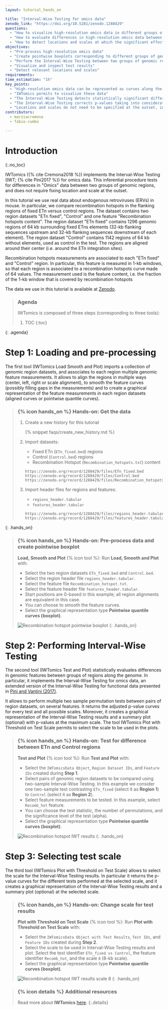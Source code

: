 ```yaml
---
layout: tutorial_hands_on

title: "Interval-Wise Testing for omics data"
zenodo_link: "https://doi.org/10.5281/zenodo.1288429"
questions:
  - "How to visualize high-resolution omics data in different groups of genomic regions?"
  - "How to evaluate differences in high-resolution omics data between groups of genomic regions?"
  - "How to detect locations and scales at which the significant effects unfold?"
objectives:
  - "Pre-process high-resolution omics data"
  - "Create pointwise boxplots corresponding to different groups of genomic regions"
  - "Perform the Interval-Wise Testing between two groups of genomic regions"
  - "Visualize and inspect test results"
  - "Detect relevant locations and scales"
requirements:
time_estimation: "1h"
key_points:
  - "High-resolution omics data can be represented as curves along the genome"
  - "IWTomics permits to visualize these data"
  - "The Interval-Wise Testing detects statistically significant differences between pairs of genomic regions"
  - "The Interval-Wise Testing corrects p-values taking into consideration the ordered nature of measurements along the genome"
  - "Locations and scales do not need to be specified at the outset, indeed IWTomics permits to detect them"
contributors:
  - marziacremona
  - fabio-cumbo

---
```


# Introduction
{:.no_toc}

IWTomics ({% cite Cremona2018 %}) implements the Interval-Wise Testing (IWT; {% cite Pini2017 %}) for omics data. This
inferential procedure tests for differences in "Omics" data between two groups
of genomic regions, and does not require fixing location and scale at the
outset.

In this tutorial we use real data about endogenous retroviruses (ERVs) in mouse.
In particular, we compare recombination hotspots in the flanking regions of fixed ETn versus control regions.
The dataset contains two region datasets "ETn fixed", "Control" and one feature "Recombination hotspots content". The region dataset "ETn fixed" contains 1296 genomic regions of 64 kb surrounding fixed ETns elements (32-kb flanking sequences upstream and 32-kb flanking sequences downstream of each element). The region dataset "Control" contains 1142 regions of 64 kb without elements, used as control in the test. The regions are aligned around their center (i.e. around the ETn integration sites).

Recombination hotspots measurements are associated to each "ETn fixed" and "Control" region. In particular, this feature is measured in 1-kb windows, so that each region is associated to a recombination hotspots curve made of 64 values. The measurement used is the feature content, i.e. the fraction of the 1-kb window that is covered by recombination hotspots

The data we use in this tutorial is available at [Zenodo](https://doi.org/10.5281/zenodo.1184682).

> ### Agenda
>
> IWTomics is composed of three steps (corresponding to three tools):
>
> 1. TOC
> {:toc}
>
{: .agenda}

# Step 1: Loading and pre-processing

The first tool (IWTomics Load Smooth and Plot) imports a collection of genomic region datasets, and associates to each region multiple genomic feature measurements. It allows to align the regions in multiple ways (center, left, right or scale alignment), to smooth the feature curves (possibly filling gaps in the measurements) and to create a graphical representation of the feature measurements in each region datasets (aligned curves or pointwise quantile curves).

> ### {% icon hands_on %} Hands-on: Get the data
> 1. Create a new history for this tutorial
>
>    {% snippet faqs/create_new_history.md %}
>
> 2. Import datasets:
>    - Fixed ETn (`ETn_fixed.bed`) regions
>    - Control (`Control.bed`) regions
>    - Recombination Hotspot (`Recombination_hotspots.txt`) content
>
>    ```
>    https://zenodo.org/record/1288429/files/ETn_fixed.bed
>    https://zenodo.org/record/1288429/files/Control.bed
>    https://zenodo.org/record/1288429/files/Recombination_hotspots.txt
>    ```
> 3. Import header files for regions and features:
>    - `regions_header.tabular`
>    - `features_header.tabular`
>
>    ```
>    https://zenodo.org/record/1288429/files/regions_header.tabular
>    https://zenodo.org/record/1288429/files/features_header.tabular
>    ```
{: .hands_on}

> ### {% icon hands_on %} Hands-on: Pre-process data and create pointwise boxplot
> **Load, Smooth and Plot** {% icon tool %}: Run **Load, Smooth and Plot** with:
>    * Select the two region datasets `ETn_fixed.bed` and `Control.bed`.
>    * Select the region header file `regions_header.tabular`.
>    * Select the feature file `Recombination_hotspot.txt`.
>    * Select the feature header file `features_header.tabular`.
>    * Start positions are 0-based in this example; all region alignments are equivalent in this case.
>    * You can choose to smooth the feature curves.
>    * Select the graphical representation type **Pointwise quantile curves (boxplot)**.
>
> ![Recombination hotspot pointwise boxplot](../../images/load_smooth_and_plot_output.png)
{: .hands_on}

# Step 2: Performing Interval-Wise Testing

The second tool (IWTomics Test and Plot) statistically evaluates differences in genomic features between groups of regions along the genome. In particular, it implements the Interval-Wise Testing for omics data, an extended version of the Interval-Wise Testing for functional data presented in [Pini and Vantini (2017)](https://doi.org/10.1080/10485252.2017.1306627).

It allows to perform multiple two sample permutation tests between pairs of region datasets, on several features. It returns the adjusted p-value curves for every test and all possible scales. Moreover, it creates a graphical representation of the Interval-Wise Testing results and a summary plot (optional) with p-values at the maximum scale. The tool IWTomics Plot with Threshold on Test Scale permits to select the scale to be used in the plots.

> ### {% icon hands_on %} Hands-on: Test for difference between ETn and Control regions
> **Test and Plot** {% icon tool %}: Run **Test and Plot** with:
>    * Select the `IWTomicsData Object`, `Region Dataset IDs`, and `Feature IDs` created during **Step 1**.
>    * Select pairs of genomic region datasets to be compared using two-sample Interval-Wise Testing. In this example we consider one two-sample test contrasting `ETn_fixed` (select it as **Region 1**) to `Control` (select it as **Region 2**).
>    * Select feature measurements to be tested. In this example, select `Recomb_hot` feature.
>    * You can choose the test statistic, the number of permutations, and the significance level of the test (alpha).
>    * Select the graphical representation type **Pointwise quantile curves (boxplot)**.
>
> ![Recombination hotspot IWT results](../../images/test_and_plot_output.png)
{: .hands_on}

# Step 3: Selecting test scale

The third tool (IWTomics Plot with Threshold on Test Scale) allows to select the scale for the Interval-Wise Testing results. In particular it returns the p-value curves for the different tests performed at the selected scale, and it creates a graphical representation of the Interval-Wise Testing results and a summary plot (optional) at the selected scale.

> ### {% icon hands_on %} Hands-on: Change scale for test results
> **Plot with Threshold on Test Scale** {% icon tool %}: Run **Plot with Threshold on Test Scale** with:
>    * Select the `IWTomicsData Object with Test Results`, `Test IDs`, and `Feature IDs` created during **Step 2**.
>    * Select the scale to be used in Interval-Wise Testing results and plot. Select the test identifier `ETn_fixed vs Control`, the feature identifier `Recomb_hot`, and the scale `8` (8-kb scale).
>    * Select the graphical representation type **Pointwise quantile curves (boxplot)**.
>
> ![Recombination hotspot IWT results scale 8](../../images/plot_with_threshold_on_test_scale_output.png)
{: .hands_on}

> ### {% icon details %} Additional resources
>
> Read more about **IWTomics** [here](https://bioconductor.org/packages/release/bioc/vignettes/IWTomics/inst/doc/IWTomics.pdf).
{:.details}
